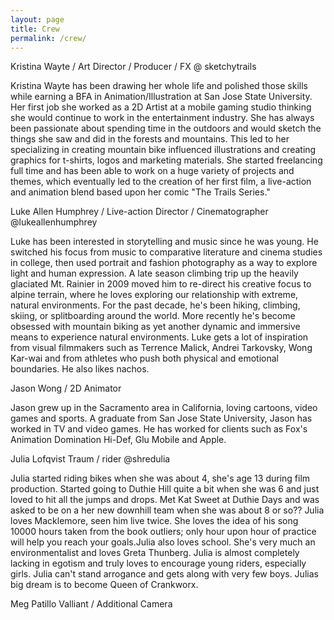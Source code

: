 ```yaml
---
layout: page
title: Crew
permalink: /crew/
---
```


Kristina Wayte / Art Director / Producer / FX
@ sketchytrails

Kristina Wayte has been drawing her whole life and polished those skills while earning a BFA in Animation/Illustration at San Jose State University. Her first job she worked as a 2D Artist at a mobile gaming studio thinking she would continue to work in the entertainment industry. She has always been passionate about spending time in the outdoors and would sketch the things she saw and did in the forests and mountains. This led to her specializing in creating mountain bike influenced illustrations and creating graphics for t-shirts, logos and marketing materials. She started freelancing full time and has been able to work on a huge variety of projects and themes, which eventually led to the creation of her first film, a live-action and animation blend based upon her comic "The Trails Series."

Luke Allen Humphrey / Live-action Director / Cinematographer
@lukeallenhumphrey

Luke has been interested in storytelling and music since he was young. He switched his focus from music to comparative literature and cinema studies in college, then used portrait and fashion photography as a way to explore light and human expression. A late season climbing trip up the heavily glaciated Mt. Rainier in 2009 moved him to re-direct his creative focus to alpine terrain, where he loves exploring our relationship with extreme, natural environments. For the past decade, he's been hiking, climbing, skiing, or splitboarding around the world. More recently he's become obsessed with mountain biking as yet another dynamic and immersive means to experience natural environments.
Luke gets a lot of inspiration from visual filmmakers such as Terrence Malick, Andrei Tarkovsky, Wong Kar-wai and from athletes who push both physical and emotional boundaries. He also likes nachos.

Jason Wong / 2D Animator

Jason grew up in the Sacramento area in California, loving cartoons, video games and sports. A graduate from San Jose State University, Jason has worked in TV and video games. He has worked for clients such as Fox's Animation Domination Hi-Def, Glu Mobile and Apple.

Julia Lofqvist Traum / rider
@shredulia

Julia started riding bikes when she was about 4, she's age 13 during film production. Started going to Duthie Hill quite a bit when she was 6 and just loved to hit all the jumps and drops. Met Kat Sweet at Duthie Days and was asked to be on a her new downhill team when she was about 8 or so?? Julia loves Macklemore, seen him live twice. She loves the idea of his song 10000 hours taken from the book outliers; only hour upon hour of practice will help you reach your goals.Julia also loves school. She's very much an environmentalist and loves Greta Thunberg. Julia is almost completely lacking in egotism and truly loves to encourage young riders, especially girls. Julia can't stand arrogance and gets along with very few boys. Julias big dream is to become Queen of Crankworx.

Meg Patillo Valliant / Additional Camera
